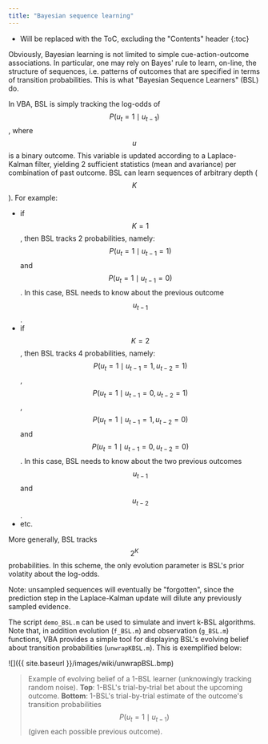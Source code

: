 ```yaml
---
title: "Bayesian sequence learning"
---
```

* Will be replaced with the ToC, excluding the "Contents" header
{:toc}


Obviously, Bayesian learning is not limited to simple cue-action-outcome associations.
In particular, one may rely on Bayes' rule to learn, on-line, the structure of sequences, i.e. patterns of outcomes that are specified in terms of transition probabilities. This is what "Bayesian Sequence Learners" (BSL) do.

In VBA, BSL is simply tracking the log-odds of $$P\left(u_t=1\mid u_{t-1}\right)$$, where $$u$$ is a binary outcome. This variable is updated according to a Laplace-Kalman filter, yielding 2 sufficient statistics (mean and avariance) per combination of past outcome. BSL can learn sequences of arbitrary depth ($$K$$). For example:

- if $$K=1$$, then BSL tracks 2 probabilities, namely: $$P\left(u_t=1\mid u_{t-1}=1\right)$$ and $$P\left(u_t=1\mid u_{t-1}=0\right)$$. In this case, BSL needs to know about the previous outcome $$u_{t-1}$$.
- if $$K=2$$, then BSL tracks 4 probabilities, namely: $$P\left(u_t=1\mid u_{t-1}=1,u_{t-2}=1\right)$$, $$P\left(u_t=1\mid u_{t-1}=0,u_{t-2}=1\right)$$, $$P\left(u_t=1\mid u_{t-1}=1,u_{t-2}=0\right)$$ and $$P\left(u_t=1\mid u_{t-1}=0,u_{t-2}=0\right)$$. In this case, BSL needs to know about the two previous outcomes $$u_{t-1}$$ and $$u_{t-2}$$.
- etc.

More generally, BSL tracks $$2^K$$ probabilities. In this scheme, the only evolution parameter is BSL's prior volatity about the log-odds.

Note: unsampled sequences will eventually be "forgotten", since the prediction step in the Laplace-Kalman update will dilute any previously sampled evidence.

The script `demo_BSL.m` can be used to simulate and invert k-BSL algorithms. Note that, in addition evolution (`f_BSL.m`) and observation (`g_BSL.m`) functions, VBA provides a simple tool for displaying BSL's evolving belief about transition probabilities (`unwrapKBSL.m`). This is exemplified below:

![]({{ site.baseurl }}/images/wiki/unwrapBSL.bmp)

> Example of evolving belief of a 1-BSL learner (unknowingly tracking random noise). **Top**: 1-BSL's trial-by-trial bet about the upcoming outcome. **Bottom**: 1-BSL's trial-by-trial estimate of the outcome's transition probabilities $$P\left(u_t=1\mid u_{t-1}\right)$$ (given each possible previous outcome).
